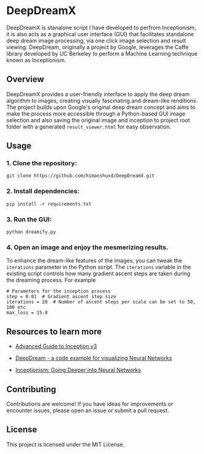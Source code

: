# DeepDreamX

DeepDreamX is stanalone script I have developed to perfrom Inceptionism, it is also acts as a graphical user interface (GUI) that facilitates standalone deep dream image processing, via one click image selection and result viewing. DeepDream, originally a project by Google, leverages the Caffe library developed by UC Berkeley to perform a Machine Learning technique known as Inceptionism.

## Overview
DeepDreamX provides a user-friendly interface to apply the deep dream algorithm to images, creating visually fascinating and dream-like renditions. The project builds upon Google's original deep dream concept and aims to make the process more accessible through a Python-based GUI image selection and also saving the original image and inception to project root folder with a generated `result_viewer.html` for easy observation.

## Usage
### 1. Clone the repository:

`git clone https://github.com/himanshuxd/DeepDreamX.git`

### 2. Install dependencies:

`pip install -r requirements.txt`

### 3. Run the GUI:

`python dreamify.py`

### 4. Open an image and enjoy the mesmerizing results.
To enhance the dream-like features of the images, you can tweak the `iterations` parameter in the Python script. The `iterations` variable in the existing script controls how many gradient ascent steps are taken during the dreaming process. For example

    # Parameters for the inception process
    step = 0.01  # Gradient ascent step size
    iterations = 20  # Number of ascent steps per scale can be set to 50, 100 etc
    max_loss = 15.0


## Resources to learn more

- [Advanced Guide to Inception v3](https://cloud.google.com/tpu/docs/inception-v3-advanced)

- [DeepDream - a code example for visualizing Neural Networks](https://ai.googleblog.com/2015/07/deepdream-code-example-for-visualizing.html)

- [Inceptionism: Going Deeper into Neural Networks](https://ai.googleblog.com/2015/06/inceptionism-going-deeper-into-neural.html)


## Contributing
Contributions are welcome! If you have ideas for improvements or encounter issues, please open an issue or submit a pull request.

## License
This project is licensed under the MIT License.
